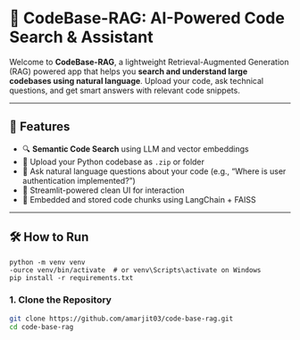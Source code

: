 # 🧠 CodeBase-RAG: AI-Powered Code Search & Assistant

Welcome to **CodeBase-RAG**, a lightweight Retrieval-Augmented Generation (RAG) powered app that helps you **search and understand large codebases using natural language**. Upload your code, ask technical questions, and get smart answers with relevant code snippets.

---

## 🚀 Features

- 🔍 **Semantic Code Search** using LLM and vector embeddings
- 📂 Upload your Python codebase as `.zip` or folder
- 🧠 Ask natural language questions about your code (e.g., “Where is user authentication implemented?”)
- 💬 Streamlit-powered clean UI for interaction
- 📁 Embedded and stored code chunks using LangChain + FAISS

---

## 🛠️ How to Run

```
python -m venv venv
-ource venv/bin/activate  # or venv\Scripts\activate on Windows
pip install -r requirements.txt

```


### 1. Clone the Repository

```bash
git clone https://github.com/amarjit03/code-base-rag.git
cd code-base-rag
